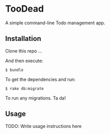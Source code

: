 # TooDead

A simple command-line Todo management app.

## Installation

Clone this repo ...

And then execute:

    $ bundle

To get the dependencies and run:

    $ rake db:migrate

To run any migrations. Ta da!

## Usage

TODO: Write usage instructions here

